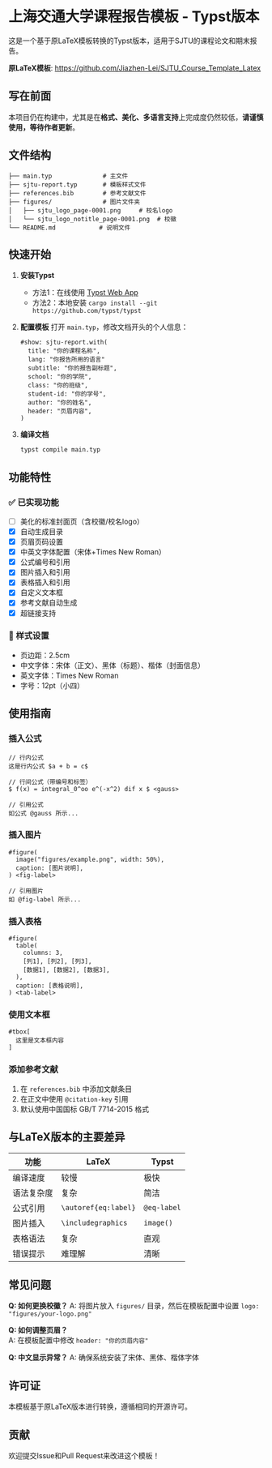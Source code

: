 # 上海交通大学课程报告模板 - Typst版本

这是一个基于原LaTeX模板转换的Typst版本，适用于SJTU的课程论文和期末报告。

**原LaTeX模板**: https://github.com/Jiazhen-Lei/SJTU_Course_Template_Latex

## 写在前面

本项目仍在构建中，尤其是在**格式、美化、多语言支持**上完成度仍然较低，**请谨慎使用，等待作者更新**。

## 文件结构

```
├── main.typ              # 主文件
├── sjtu-report.typ       # 模板样式文件  
├── references.bib        # 参考文献文件
├── figures/              # 图片文件夹
│   ├── sjtu_logo_page-0001.png     # 校名logo
│   └── sjtu_logo_notitle_page-0001.png  # 校徽
└── README.md            # 说明文件
```

## 快速开始

1. **安装Typst**
   - 方法1：在线使用 [Typst Web App](https://typst.app/)
   - 方法2：本地安装 `cargo install --git https://github.com/typst/typst`

2. **配置模板**
   打开 `main.typ`，修改文档开头的个人信息：
   ```typst
   #show: sjtu-report.with(
     title: "你的课程名称",
     lang: "你报告所用的语言"
     subtitle: "你的报告副标题", 
     school: "你的学院",
     class: "你的班级",
     student-id: "你的学号", 
     author: "你的姓名",
     header: "页眉内容",
   )
   ```
   
3. **编译文档**
   ```bash
   typst compile main.typ
   ```

## 功能特性

### ✅ 已实现功能
- [ ] 美化的标准封面页（含校徽/校名logo）
- [x] 自动生成目录
- [x] 页眉页码设置
- [x] 中英文字体配置（宋体+Times New Roman）
- [x] 公式编号和引用
- [x] 图片插入和引用
- [x] 表格插入和引用
- [x] 自定义文本框
- [x] 参考文献自动生成
- [x] 超链接支持

### 🎨 样式设置
- 页边距：2.5cm
- 中文字体：宋体（正文）、黑体（标题）、楷体（封面信息）
- 英文字体：Times New Roman
- 字号：12pt（小四）

## 使用指南

### 插入公式
```typst
// 行内公式
这是行内公式 $a + b = c$

// 行间公式（带编号和标签）
$ f(x) = integral_0^oo e^(-x^2) dif x $ <gauss>

// 引用公式
如公式 @gauss 所示...
```

### 插入图片
```typst
#figure(
  image("figures/example.png", width: 50%),
  caption: [图片说明],
) <fig-label>

// 引用图片
如 @fig-label 所示...
```

### 插入表格
```typst
#figure(
  table(
    columns: 3,
    [列1], [列2], [列3],
    [数据1], [数据2], [数据3],
  ),
  caption: [表格说明],
) <tab-label>
```

### 使用文本框
```typst
#tbox[
  这里是文本框内容
]
```

### 添加参考文献
1. 在 `references.bib` 中添加文献条目
2. 在正文中使用 `@citation-key` 引用
3. 默认使用中国国标 GB/T 7714-2015 格式

## 与LaTeX版本的主要差异

| 功能 | LaTeX | Typst |
|------|-------|-------|
| 编译速度 | 较慢 | 极快 |
| 语法复杂度 | 复杂 | 简洁 |
| 公式引用 | `\autoref{eq:label}` | `@eq-label` |
| 图片插入 | `\includegraphics` | `image()` |
| 表格语法 | 复杂 | 直观 |
| 错误提示 | 难理解 | 清晰 |

## 常见问题

**Q: 如何更换校徽？**
A: 将图片放入 `figures/` 目录，然后在模板配置中设置 `logo: "figures/your-logo.png"`

**Q: 如何调整页眉？**  
A: 在模板配置中修改 `header: "你的页眉内容"`

**Q: 中文显示异常？**
A: 确保系统安装了宋体、黑体、楷体字体

## 许可证

本模板基于原LaTeX版本进行转换，遵循相同的开源许可。

## 贡献

欢迎提交Issue和Pull Request来改进这个模板！
